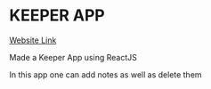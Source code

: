 <h1>KEEPER APP</h1>
<a href="https://1k5uy0.csb.app/">Website Link</a>
<p>Made a Keeper App using ReactJS</p>
<p>In this app one can add notes as well as delete them</p>
